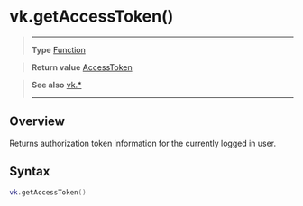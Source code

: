 # vk.getAccessToken()

> --------------------- ------------------------------------------------------------------------------------------
> __Type__              [Function](https://docs.coronalabs.com/api/type/Function.html)

> __Return value__      [AccessToken](/plugin/vk/type/AccessToken/index.md)

> __See also__          [vk.*](/plugin/vk/index.md)
> --------------------- ------------------------------------------------------------------------------------------

## Overview

Returns authorization token information for the currently logged in user.

## Syntax
```lua
vk.getAccessToken()
```